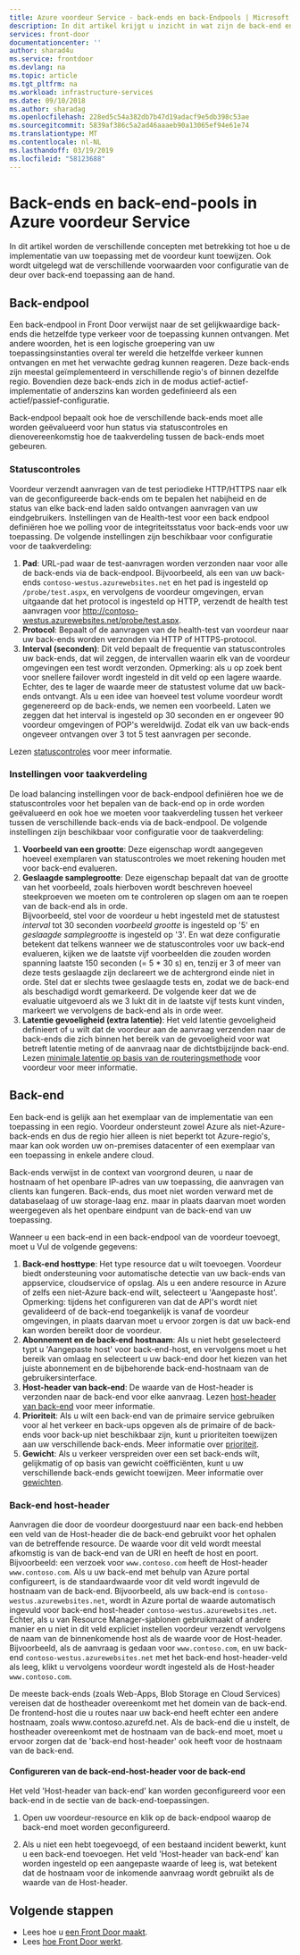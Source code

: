 ```yaml
---
title: Azure voordeur Service - back-ends en back-Endpools | Microsoft Docs
description: In dit artikel krijgt u inzicht in wat zijn de back-end en back-endpools voor in de voordeur configuratie.
services: front-door
documentationcenter: ''
author: sharad4u
ms.service: frontdoor
ms.devlang: na
ms.topic: article
ms.tgt_pltfrm: na
ms.workload: infrastructure-services
ms.date: 09/10/2018
ms.author: sharadag
ms.openlocfilehash: 228ed5c54a382db7b47d19adacf9e5db398c53ae
ms.sourcegitcommit: 5839af386c5a2ad46aaaeb90a13065ef94e61e74
ms.translationtype: MT
ms.contentlocale: nl-NL
ms.lasthandoff: 03/19/2019
ms.locfileid: "58123688"
---
```

# <a name="backends-and-backend-pools-in-azure-front-door-service"></a>Back-ends en back-end-pools in Azure voordeur Service
In dit artikel worden de verschillende concepten met betrekking tot hoe u de implementatie van uw toepassing met de voordeur kunt toewijzen. Ook wordt uitgelegd wat de verschillende voorwaarden voor configuratie van de deur over back-end toepassing aan de hand.

## <a name="backend-pool"></a>Back-endpool
Een back-endpool in Front Door verwijst naar de set gelijkwaardige back-ends die hetzelfde type verkeer voor de toepassing kunnen ontvangen. Met andere woorden, het is een logische groepering van uw toepassingsinstanties overal ter wereld die hetzelfde verkeer kunnen ontvangen en met het verwachte gedrag kunnen reageren. Deze back-ends zijn meestal geïmplementeerd in verschillende regio's of binnen dezelfde regio. Bovendien deze back-ends zich in de modus actief-actief-implementatie of anderszins kan worden gedefinieerd als een actief/passief-configuratie.

Back-endpool bepaalt ook hoe de verschillende back-ends moet alle worden geëvalueerd voor hun status via statuscontroles en dienovereenkomstig hoe de taakverdeling tussen de back-ends moet gebeuren.

### <a name="health-probes"></a>Statuscontroles
Voordeur verzendt aanvragen van de test periodieke HTTP/HTTPS naar elk van de geconfigureerde back-ends om te bepalen het nabijheid en de status van elke back-end laden saldo ontvangen aanvragen van uw eindgebruikers. Instellingen van de Health-test voor een back endpool definiëren hoe we polling voor de integriteitsstatus voor back-ends voor uw toepassing. De volgende instellingen zijn beschikbaar voor configuratie voor de taakverdeling:

1. **Pad**: URL-pad waar de test-aanvragen worden verzonden naar voor alle de back-ends via de back-endpool. Bijvoorbeeld, als een van uw back-ends `contoso-westus.azurewebsites.net` en het pad is ingesteld op `/probe/test.aspx`, en vervolgens de voordeur omgevingen, ervan uitgaande dat het protocol is ingesteld op HTTP, verzendt de health test aanvragen voor http://contoso-westus.azurewebsites.net/probe/test.aspx. 
2. **Protocol**: Bepaalt of de aanvragen van de health-test van voordeur naar uw back-ends worden verzonden via HTTP of HTTPS-protocol.
3. **Interval (seconden)**: Dit veld bepaalt de frequentie van statuscontroles uw back-ends, dat wil zeggen, de intervallen waarin elk van de voordeur omgevingen een test wordt verzonden. Opmerking: als u op zoek bent voor snellere failover wordt ingesteld in dit veld op een lagere waarde. Echter, des te lager de waarde meer de statustest volume dat uw back-ends ontvangt. Als u een idee van hoeveel test volume voordeur wordt gegenereerd op de back-ends, we nemen een voorbeeld. Laten we zeggen dat het interval is ingesteld op 30 seconden en er ongeveer 90 voordeur omgevingen of POP's wereldwijd. Zodat elk van uw back-ends ongeveer ontvangen over 3 tot 5 test aanvragen per seconde.

Lezen [statuscontroles](front-door-health-probes.md) voor meer informatie.

### <a name="load-balancing-settings"></a>Instellingen voor taakverdeling
De load balancing instellingen voor de back-endpool definiëren hoe we de statuscontroles voor het bepalen van de back-end op in orde worden geëvalueerd en ook hoe we moeten voor taakverdeling tussen het verkeer tussen de verschillende back-ends via de back-endpool. De volgende instellingen zijn beschikbaar voor configuratie voor de taakverdeling:

1. **Voorbeeld van een grootte**: Deze eigenschap wordt aangegeven hoeveel exemplaren van statuscontroles we moet rekening houden met voor back-end evalueren.
2. **Geslaagde samplegrootte**: Deze eigenschap bepaalt dat van de grootte van het voorbeeld, zoals hierboven wordt beschreven hoeveel steekproeven we moeten om te controleren op slagen om aan te roepen van de back-end als in orde. 
</br>Bijvoorbeeld, stel voor de voordeur u hebt ingesteld met de statustest *interval* tot 30 seconden *voorbeeld grootte* is ingesteld op '5' en *geslaagde samplegrootte* is ingesteld op '3'. En wat deze configuratie betekent dat telkens wanneer we de statuscontroles voor uw back-end evalueren, kijken we de laatste vijf voorbeelden die zouden worden spanning laatste 150 seconden (= 5 * 30 s) en, tenzij er 3 of meer van deze tests geslaagde zijn declareert we de achtergrond einde niet in orde. Stel dat er slechts twee geslaagde tests en, zodat we de back-end als beschadigd wordt gemarkeerd. De volgende keer dat we de evaluatie uitgevoerd als we 3 lukt dit in de laatste vijf tests kunt vinden, markeert we vervolgens de back-end als in orde weer.
3. **Latentie gevoeligheid (extra latentie)**: Het veld latentie gevoeligheid definieert of u wilt dat de voordeur aan de aanvraag verzenden naar de back-ends die zich binnen het bereik van de gevoeligheid voor wat betreft latentie meting of de aanvraag naar de dichtstbijzijnde back-end. Lezen [minimale latentie op basis van de routeringsmethode](front-door-routing-methods.md#latency) voor voordeur voor meer informatie.

## <a name="backend"></a>Back-end
Een back-end is gelijk aan het exemplaar van de implementatie van een toepassing in een regio. Voordeur ondersteunt zowel Azure als niet-Azure-back-ends en dus de regio hier alleen is niet beperkt tot Azure-regio's, maar kan ook worden uw on-premises datacenter of een exemplaar van een toepassing in enkele andere cloud.

Back-ends verwijst in de context van voorgrond deuren, u naar de hostnaam of het openbare IP-adres van uw toepassing, die aanvragen van clients kan fungeren. Back-ends, dus moet niet worden verward met de databaselaag of uw storage-laag enz. maar in plaats daarvan moet worden weergegeven als het openbare eindpunt van de back-end van uw toepassing.

Wanneer u een back-end in een back-endpool van de voordeur toevoegt, moet u Vul de volgende gegevens:

1. **Back-end hosttype**: Het type resource dat u wilt toevoegen. Voordeur biedt ondersteuning voor automatische detectie van uw back-ends van appservice, cloudservice of opslag. Als u een andere resource in Azure of zelfs een niet-Azure back-end wilt, selecteert u 'Aangepaste host'. Opmerking: tijdens het configureren van dat de API's wordt niet gevalideerd of de back-end toegankelijk is vanaf de voordeur omgevingen, in plaats daarvan moet u ervoor zorgen is dat uw back-end kan worden bereikt door de voordeur. 
2. **Abonnement en de back-end hostnaam**: Als u niet hebt geselecteerd typt u 'Aangepaste host' voor back-end-host, en vervolgens moet u het bereik van omlaag en selecteert u uw back-end door het kiezen van het juiste abonnement en de bijbehorende back-end-hostnaam van de gebruikersinterface.
3. **Host-header van back-end**: De waarde van de Host-header is verzonden naar de back-end voor elke aanvraag. Lezen [host-header van back-end](#hostheader) voor meer informatie.
4. **Prioriteit**: Als u wilt een back-end van de primaire service gebruiken voor al het verkeer en back-ups opgeven als de primaire of de back-ends voor back-up niet beschikbaar zijn, kunt u prioriteiten toewijzen aan uw verschillende back-ends. Meer informatie over [prioriteit](front-door-routing-methods.md#priority).
5. **Gewicht**: Als u verkeer verspreiden over een set back-ends wilt, gelijkmatig of op basis van gewicht coëfficiënten, kunt u uw verschillende back-ends gewicht toewijzen. Meer informatie over [gewichten](front-door-routing-methods.md#weighted).


### <a name = "hostheader"></a>Back-end host-header

Aanvragen die door de voordeur doorgestuurd naar een back-end hebben een veld van de Host-header die de back-end gebruikt voor het ophalen van de betreffende resource. De waarde voor dit veld wordt meestal afkomstig is van de back-end van de URI en heeft de host en poort. Bijvoorbeeld: een verzoek voor `www.contoso.com` heeft de Host-header `www.contoso.com`. Als u uw back-end met behulp van Azure portal configureert, is de standaardwaarde voor dit veld wordt ingevuld de hostnaam van de back-end. Bijvoorbeeld, als uw back-end is `contoso-westus.azurewebsites.net`, wordt in Azure portal de waarde automatisch ingevuld voor back-end host-header `contoso-westus.azurewebsites.net`. 
</br>Echter, als u van Resource Manager-sjablonen gebruikmaakt of andere manier en u niet in dit veld expliciet instellen voordeur verzendt vervolgens de naam van de binnenkomende host als de waarde voor de Host-header. Bijvoorbeeld, als de aanvraag is gedaan voor `www.contoso.com`, en uw back-end `contoso-westus.azurewebsites.net` met het back-end host-header-veld als leeg, klikt u vervolgens voordeur wordt ingesteld als de Host-header `www.contoso.com`.

De meeste back-ends (zoals Web-Apps, Blob Storage en Cloud Services) vereisen dat de hostheader overeenkomt met het domein van de back-end. De frontend-host die u routes naar uw back-end heeft echter een andere hostnaam, zoals www\.contoso.azurefd.net. Als de back-end die u instelt, de hostheader overeenkomt met de hostnaam van de back-end moet, moet u ervoor zorgen dat de 'back-end host-header' ook heeft voor de hostnaam van de back-end.

#### <a name="configuring-the-backend-host-header-for-the-backend"></a>Configureren van de back-end-host-header voor de back-end
Het veld 'Host-header van back-end' kan worden geconfigureerd voor een back-end in de sectie van de back-end-toepassingen.

1. Open uw voordeur-resource en klik op de back-endpool waarop de back-end moet worden geconfigureerd.

2. Als u niet een hebt toegevoegd, of een bestaand incident bewerkt, kunt u een back-end toevoegen. Het veld 'Host-header van back-end' kan worden ingesteld op een aangepaste waarde of leeg is, wat betekent dat de hostnaam voor de inkomende aanvraag wordt gebruikt als de waarde van de Host-header.



## <a name="next-steps"></a>Volgende stappen

- Lees hoe u [een Front Door maakt](quickstart-create-front-door.md).
- Lees [hoe Front Door werkt](front-door-routing-architecture.md).